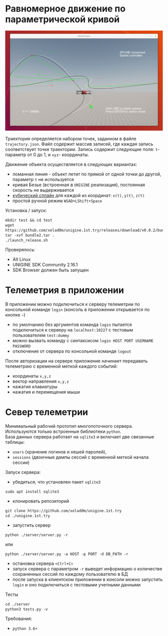 # Равномерное движение по параметрической кривой

![screenshot](./img/screenshot.png)

Траектория определяется набором точек, заданном в файле `trajectory.json`. Файл содержит массив записей, где каждая запись соответствует точке траектории. Запись содержит следующие поля: `t`-параметр от 0 до 1, и `xyz`- координаты. 

Движение объекта осуществляется в следующих вариантах:
- ломанная линия - объект летит по прямой от одной точки до другой, параметр `t` не используется
- кривая Безье (встроенная в `UNIGINE` реализация), постоянная скорость не выдерживается
- [кубический сплайн](https://github.com/ttk592/spline) для каждой из координат: `x(t)`, `y(t)`, `z(t)`
- простой ручной режим `WSAD+LShift+Space`

Установка / запуск:
```
mkdir test && cd test
wget https://github.com/xelad0m/unigine.1st.try/releases/download/v0.0.2/bundle2.tar
tar -xvf bundle2.tar .
./launch_release.sh
```

Проверялось:
- Alt Linux 
- UNIGINE SDK Community 2.16.1
- SDK Browser должен быть запущен 


# Телеметрия в приложении

В приложении можно подключиться к серверу телеметрии по консольной команде `login` (консоль в приложении открывается по кнопке `~`)
- по умолчанию без аргументов команда `login` пытается подключиться к серверу на `localhost:10227` с тестовым пользователем `test:dummy`
- можно вызвать команду с синтаксисом `login HOST PORT USERNAME PASSWORD`
- отключение от сервера по консольной команде `logout`

После авторизации на сервере приложение начинает передавать телеметрию с временной меткой каждого событий:
- координаты `x,y,z`
- вектор направления `x,y,z`
- нажатия клавиатуры
- нажатия и перемещения мыши

# Север телеметрии

Минимальный рабочий прототип многопоточного сервера. Используются только встроенные библиотеки `python`.  
База данных сервера работает на `sqlite3` и включает две связанные таблицы: 
- `users` (хранение логинов и хешей паролей), 
- `sessions` (двоичные дампы сессий с временной меткой начала сессии)

Запуск сервера:

- убедиться, что установлен пакет `sqlite3`
```
sudo apt install sqlite3
```
- клонировать репозиторий
```
git clone https://github.com/xelad0m/unigine.1st.try
cd ./unigine.1st.try
```
- запустить сервер
```
python ./server/server.py -r
```
или 
```
python ./server/server.py -a HOST -p PORT -d DB_PATH -r
```
- остановка сервера `<Ctrl+C>`
- запуск сервера с параметром `-r` выведет информацию о количестве сохраненных сессий по каждому пользователю в БД
- после запуска в клиентском приложении в консоли можно запустить `login` и оно подключиться с тестовыми учетными данными

Тесты
```
cd ./server
python3 tests.py -v
```
Требования:
- `python 3.6+`
